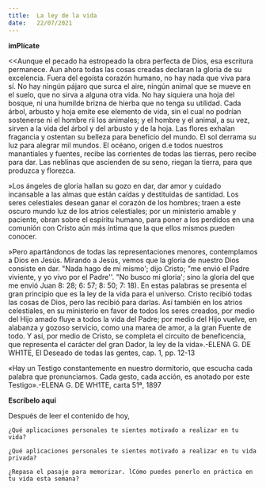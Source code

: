 ```yaml
---
title:  La ley de la vida
date:   22/07/2021
---
```


**imPlícate**

<<Aunque el pecado ha estropeado la obra perfecta de Dios, esa escritura permanece. Aun ahora todas las cosas creadas declaran la gloria de su excelencia. Fuera del egoísta corazón humano, no hay nada que viva para sí. No hay ningún pájaro que surca el aire, ningún animal que se mueve en el suelo, que no sirva a alguna otra vida. No hay siquiera una hoja del bosque, ni una humilde brizna de hierba que no tenga su utilidad. Cada árbol, arbusto y hoja emite ese elemento de vida, sin el cual no podrían sostenerse ni el hombre rii los animales; y el hombre y el animal, a su vez, sirven a la vida del árbol y del arbusto y de la hoja. Las flores exhalan fragancia y ostentan su belleza para beneficio del mundo. El sol derrama su luz para alegrar mil mundos. El océano, origen d.e todos nuestros manantiales y fuentes, recibe las corrientes de todas las tierras, pero recibe para dar. Las neblinas que ascienden de su seno, riegan la tierra, para que produzca y florezca.

»Los ángeles de gloria hallan su gozo en dar, dar amor y cuidado incansable a las almas que están caídas y destituidas de santidad. Los seres celestiales desean ganar el corazón de los hombres; traen a este oscuro mundo luz de los atrios celestiales; por un ministerio amable y paciente, obran sobre el espíritu humano, para poner a los perdidos en una comunión con Cristo aún más íntima que la que ellos mismos pueden conocer.

»Pero apartándonos de todas las representaciones menores, contemplamos a Dios en Jesús. Mirando a Jesús, vemos que la gloria de nuestro Dios consiste en dar. "Nada hago de mí mismo'; dijo Cristo; "me envió el Padre viviente, y yo vivo por el Padre''. "No busco mi gloria'; sino la gloria del que me envió Juan 8: 28; 6: 57; 8: 50; 7: 18). En estas palabras se presenta el gran principio que es la ley de la vida para el universo. Cristo recibió todas las cosas de Dios, pero las recibió para darlas. Así también en los atrios celestiales, en su ministerio en favor de todos los seres creados, por medio del Hijo amado fluye a todos la vida del Padre; por medio del Hijo vuelve, en alabanza y gozoso servicio, como una marea de amor, a la gran Fuente de todo. Y así, por medio de Cristo, se completa el circuito de beneficencia, que representa el carácter del gran Dador, la ley de la vida».-ELENA G. DE WH1TE, El Deseado de todas las gentes, cap. 1, pp. 12-13

«Hay un Testigo constantemente en nuestro dormitorio, que escucha cada palabra que pronunciamos. Cada gesto, cada acción, es anotado por este Testigo».-ELENA G. DE WH1TE, carta 51ª, 1897

**Escríbelo aquí**

Después de leer el contenido de hoy,

`¿Qué aplicaciones personales te sientes motivado a realizar en tu vida?`

`¿Qué aplicaciones personales te sientes motivado a realizar en tu vida privada?`

`¿Repasa el pasaje para memorizar. lCómo puedes ponerlo en práctica en tu vida esta semana?`
